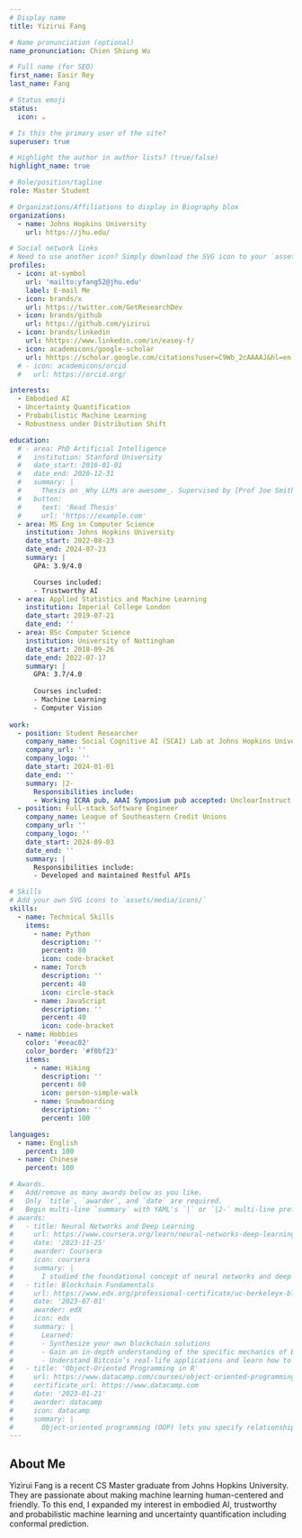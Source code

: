 ```yaml
---
# Display name
title: Yizirui Fang

# Name pronunciation (optional)
name_pronunciation: Chien Shiung Wu

# Full name (for SEO)
first_name: Easir Rey
last_name: Fang

# Status emoji
status:
  icon: ☕️

# Is this the primary user of the site?
superuser: true

# Highlight the author in author lists? (true/false)
highlight_name: true

# Role/position/tagline
role: Master Student

# Organizations/Affiliations to display in Biography blox
organizations:
  - name: Johns Hopkins University
    url: https://jhu.edu/

# Social network links
# Need to use another icon? Simply download the SVG icon to your `assets/media/icons/` folder.
profiles:
  - icon: at-symbol
    url: 'mailto:yfang52@jhu.edu'
    label: E-mail Me
  - icon: brands/x
    url: https://twitter.com/GetResearchDev
  - icon: brands/github
    url: https://github.com/yizirui
  - icon: brands/linkedin
    url: hhttps://www.linkedin.com/in/easey-f/
  - icon: academicons/google-scholar
    url: hhttps://scholar.google.com/citations?user=C9Wb_2cAAAAJ&hl=en
  # - icon: academicons/orcid
  #   url: https://orcid.org/

interests:
  - Embodied AI
  - Uncertainty Quantification
  - Probabilistic Machine Learning
  - Robustness under Distribution Shift

education:
  # - area: PhD Artificial Intelligence
  #   institution: Stanford University
  #   date_start: 2016-01-01
  #   date_end: 2020-12-31
  #   summary: |
  #     Thesis on _Why LLMs are awesome_. Supervised by [Prof Joe Smith](https://example.com). Presented papers at 5 IEEE conferences with the contributions being published in 2 Springer journals.
  #   button:
  #     text: 'Read Thesis'
  #     url: 'https://example.com'
  - area: MS Eng in Computer Science
    institution: Johns Hopkins University
    date_start: 2022-08-23
    date_end: 2024-07-23
    summary: |
      GPA: 3.9/4.0

      Courses included:
      - Trustworthy AI
  - area: Applied Statistics and Machine Learning
    institution: Imperial College London
    date_start: 2019-07-21
    date_end: ''
  - area: BSc Computer Science
    institution: University of Nottingham
    date_start: 2018-09-26
    date_end: 2022-07-17
    summary: |
      GPA: 3.7/4.0
      
      Courses included:
      - Machine Learning
      - Computer Vision
  
work:
  - position: Student Researcher
    company_name: Social Cognitive AI (SCAI) Lab at Johns Hopkins University
    company_url: ''
    company_logo: ''
    date_start: 2024-01-01
    date_end: ''
    summary: |2-
      Responsibilities include:
      - Working ICRA pub, AAAI Symposium pub accepted: UnclearInstruct: An Embodied Assistance Challenge
  - position: Full-stack Software Engineer
    company_name: League of Southeastern Credit Unions
    company_url: ''
    company_logo: ''
    date_start: 2024-09-03
    date_end: ''
    summary: |
      Responsibilities include:
      - Developed and maintained Restful APIs

# Skills
# Add your own SVG icons to `assets/media/icons/`
skills:
  - name: Technical Skills
    items:
      - name: Python
        description: ''
        percent: 80
        icon: code-bracket
      - name: Torch
        description: ''
        percent: 40
        icon: circle-stack
      - name: JavaScript
        description: ''
        percent: 40
        icon: code-bracket
  - name: Hobbies
    color: '#eeac02'
    color_border: '#f0bf23'
    items:
      - name: Hiking
        description: ''
        percent: 60
        icon: person-simple-walk
      - name: Snowboarding
        description: ''
        percent: 100

languages:
  - name: English
    percent: 100
  - name: Chinese
    percent: 100

# Awards.
#   Add/remove as many awards below as you like.
#   Only `title`, `awarder`, and `date` are required.
#   Begin multi-line `summary` with YAML's `|` or `|2-` multi-line prefix and indent 2 spaces below.
# awards:
#   - title: Neural Networks and Deep Learning
#     url: https://www.coursera.org/learn/neural-networks-deep-learning
#     date: '2023-11-25'
#     awarder: Coursera
#     icon: coursera
#     summary: |
#       I studied the foundational concept of neural networks and deep learning. By the end, I was familiar with the significant technological trends driving the rise of deep learning; build, train, and apply fully connected deep neural networks; implement efficient (vectorized) neural networks; identify key parameters in a neural network’s architecture; and apply deep learning to your own applications.
#   - title: Blockchain Fundamentals
#     url: https://www.edx.org/professional-certificate/uc-berkeleyx-blockchain-fundamentals
#     date: '2023-07-01'
#     awarder: edX
#     icon: edx
#     summary: |
#       Learned:
#       - Synthesize your own blockchain solutions
#       - Gain an in-depth understanding of the specific mechanics of Bitcoin
#       - Understand Bitcoin’s real-life applications and learn how to attack and destroy Bitcoin, Ethereum, smart contracts and Dapps, and alternatives to Bitcoin’s Proof-of-Work consensus algorithm
#   - title: 'Object-Oriented Programming in R'
#     url: https://www.datacamp.com/courses/object-oriented-programming-with-s3-and-r6-in-r
#     certificate_url: https://www.datacamp.com
#     date: '2023-01-21'
#     awarder: datacamp
#     icon: datacamp
#     summary: |
#       Object-oriented programming (OOP) lets you specify relationships between functions and the objects that they can act on, helping you manage complexity in your code. This is an intermediate level course, providing an introduction to OOP, using the S3 and R6 systems. S3 is a great day-to-day R programming tool that simplifies some of the functions that you write. R6 is especially useful for industry-specific analyses, working with web APIs, and building GUIs.
---
```


## About Me

Yizirui Fang is a recent CS Master graduate from Johns Hopkins University. They are passionate about making machine learning human-centered and friendly. To this end, I expanded my interest in  embodied AI, trustworthy and probabilistic machine learning and uncertainty quantification including conformal prediction.
